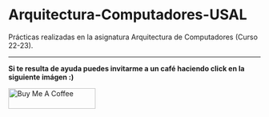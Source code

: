 # Arquitectura-Computadores-USAL

Prácticas realizadas en la asignatura Arquitectura de Computadores (Curso 22-23).

---

<b>Si te resulta de ayuda puedes invitarme a un café haciendo click en la siguiente imágen :)</b>

<a href="https://www.buymeacoffee.com/andr3kt" target="_blank"><img src="https://cdn.buymeacoffee.com/buttons/default-blue.png" alt="Buy Me A Coffee" height="41" width="174"></a>
